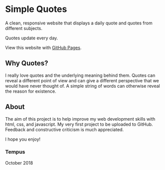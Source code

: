 # Simple Quotes

A clean, responsive website that displays a daily quote and quotes from different subjects.

Quotes update every day.

View this website with [GitHub Pages](https://notthebest.github.io/SimpleQuotes/).

## Why Quotes?

I really love quotes and the underlying meaning behind them. Quotes can reveal a different point of view and can give a different perspective that we would have never thought of. A simple string of words can otherwise reveal the reason for existence.

## About

The aim of this project is to help improve my web development skills with html, css, and javascript.
My very first project to be uploaded to GitHub. Feedback and constructive criticism is much appreciated.

I hope you enjoy!

### Tempus

October 2018
